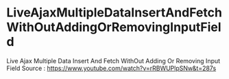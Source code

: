 # LiveAjaxMultipleDataInsertAndFetchWithOutAddingOrRemovingInputField
Live Ajax Multiple Data Insert And Fetch WithOut Adding Or Removing Input Field
Source : https://www.youtube.com/watch?v=rRBWUPlpSNw&t=287s
